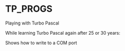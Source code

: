 # TP_PROGS

Playing with Turbo Pascal

While learning Turbo Pascal again after 25 or 30 years: 

Shows how to write to a COM port
